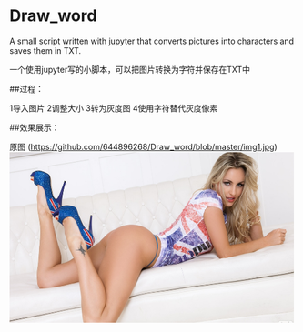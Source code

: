# Draw_word
A small script written with jupyter that converts pictures into characters and saves them in TXT.

一个使用jupyter写的小脚本，可以把图片转换为字符并保存在TXT中


##过程：

1导入图片 2调整大小 3转为灰度图 4使用字符替代灰度像素

##效果展示：

原图
(https://github.com/644896268/Draw_word/blob/master/img1.jpg)
<img src="https://github.com/644896268/Draw_word/blob/master/img1.jpg" width="500" height="300" alt="图片加载失败"/>
